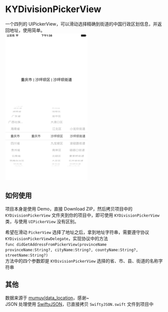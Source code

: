 # KYDivisionPickerView
一个四列的 UIPickerView，可以滑动选择精确到街道的中国行政区划信息，并返回地址，使用简单。
<br>![ScreenShot](https://github.com/OpenMarshall/KYDivisionPickerView/raw/master/ScreenShot.png)

## 如何使用
项目本身是使用 Demo，直接 Download ZIP，然后拷贝项目中的 <code>KYDivisionPickerView</code> 文件夹到你的项目中，即可使用 <code>KYDivisionPickerView</code> 类，与使用 <code>UIPickerView</code> 没有区别。

希望在滑动 <code>PickerView</code> 选择了地址之后，拿到地址字符串，需要遵守协议 <code>KYDivisionPickerViewDelegate</code>，实现协议中的方法 <br><code>func didGetAddressFromPickerView(provinceName provinceName:String?, cityName:String?, countyName:String?, streetName:String?)</code>
<br>方法中的四个参数即是 <code>KYDivisionPickerView</code> 选择的省、市、县、街道的名称字符串

## 其他
数据来源于 [mumuy/data_location](https://github.com/mumuy/data_location)，感谢~
<br>JSON 处理使用 [SwiftyJSON](https://github.com/SwiftyJSON/SwiftyJSON)，已直接拷贝 <code>SwiftyJSON.swift</code> 文件到项目中
